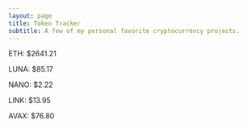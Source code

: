 ```yaml
---
layout: page
title: Token Tracker
subtitle: A few of my personal favorite cryptocurrency projects.
---
```


<!--BEGINCRYPTOINPUT-->
ETH: $2641.21

LUNA: $85.17

NANO: $2.22

LINK: $13.95

AVAX: $76.80

<!--ENDCRYPTOINPUT-->
